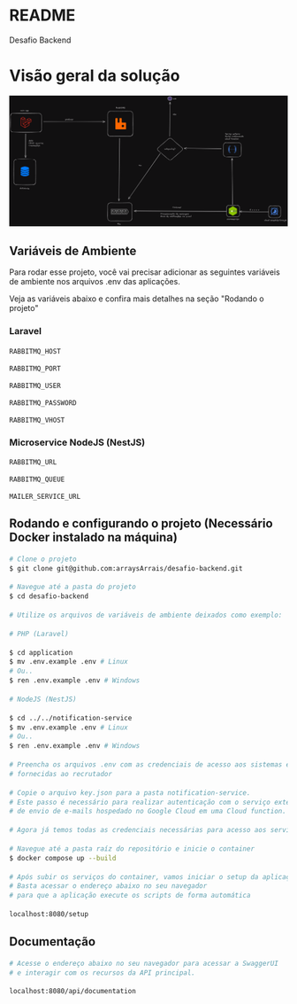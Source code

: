 # README #

Desafio Backend

# Visão geral da solução
![imagem](arquitetura.png)


## Variáveis de Ambiente
Para rodar esse projeto, você vai precisar adicionar as seguintes variáveis de ambiente nos arquivos .env das aplicações.

Veja as variáveis abaixo e confira mais detalhes na seção "Rodando o projeto"

### Laravel
`RABBITMQ_HOST`

`RABBITMQ_PORT`

`RABBITMQ_USER`

`RABBITMQ_PASSWORD`

`RABBITMQ_VHOST`

### Microservice NodeJS (NestJS)
`RABBITMQ_URL`

`RABBITMQ_QUEUE`

`MAILER_SERVICE_URL`  


## Rodando e configurando o projeto (Necessário Docker instalado na máquina)

```bash
# Clone o projeto
$ git clone git@github.com:arraysArrais/desafio-backend.git

# Navegue até a pasta do projeto
$ cd desafio-backend

# Utilize os arquivos de variáveis de ambiente deixados como exemplo:

# PHP (Laravel)

$ cd application
$ mv .env.example .env # Linux
# Ou..
$ ren .env.example .env # Windows

# NodeJS (NestJS)

$ cd ../../notification-service
$ mv .env.example .env # Linux
# Ou..
$ ren .env.example .env # Windows

# Preencha os arquivos .env com as credenciais de acesso aos sistemas externos 
# fornecidas ao recrutador

# Copie o arquivo key.json para a pasta notification-service. 
# Este passo é necessário para realizar autenticação com o serviço externo 
# de envio de e-mails hospedado no Google Cloud em uma Cloud function.

# Agora já temos todas as credenciais necessárias para acesso aos serviços externos

# Navegue até a pasta raíz do repositório e inicie o container
$ docker compose up --build

# Após subir os serviços do container, vamos iniciar o setup da aplicação PHP.
# Basta acessar o endereço abaixo no seu navegador 
# para que a aplicação execute os scripts de forma automática

localhost:8080/setup

```

## Documentação
```bash
# Acesse o endereço abaixo no seu navegador para acessar a SwaggerUI 
# e interagir com os recursos da API principal.

localhost:8080/api/documentation
```



